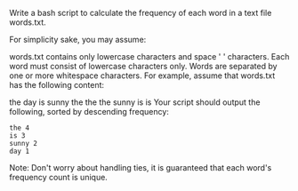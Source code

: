 Write a bash script to calculate the frequency of each word in a text file words.txt.

For simplicity sake, you may assume:

words.txt contains only lowercase characters and space ' ' characters.
Each word must consist of lowercase characters only.
Words are separated by one or more whitespace characters.
For example, assume that words.txt has the following content:

the day is sunny the the
the sunny is is
Your script should output the following, sorted by descending frequency:
```
the 4
is 3
sunny 2
day 1
```
Note:
Don't worry about handling ties, it is guaranteed that each word's frequency count is unique.